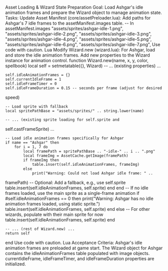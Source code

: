 Asset Loading & Wizard State Preparation
Goal: Load Ashgar's idle animation frames and prepare the Wizard object to 
manage animation state.
Tasks:
Update Asset Manifest (core/assetPreloader.lua):
Add paths for Ashgar's 7 idle frames to the assetManifest.images table.
-- In assetManifest.images
"assets/sprites/ashgar-idle-1.png",
"assets/sprites/ashgar-idle-2.png",
"assets/sprites/ashgar-idle-3.png",
"assets/sprites/ashgar-idle-4.png",
"assets/sprites/ashgar-idle-5.png",
"assets/sprites/ashgar-idle-6.png",
"assets/sprites/ashgar-idle-7.png",
Use code with caution.
Lua
Modify Wizard.new (wizard.lua):
For Ashgar, load and store the idle animation frames.
Add new properties to the Wizard instance for animation control.
function Wizard.new(name, x, y, color, spellbook)
    local self = setmetatable({}, Wizard)
    -- ... (existing properties) ...

    self.idleAnimationFrames = {}
    self.currentIdleFrame = 1
    self.idleFrameTimer = 0
    self.idleFrameDuration = 0.15 -- seconds per frame (adjust for desired 
speed)

    -- Load sprite with fallback
    local spritePathBase = "assets/sprites/" .. string.lower(name)
    
    -- ... (existing sprite loading for self.sprite and 
self.castFrameSprite) ...

    -- Load idle animation frames specifically for Ashgar
    if name == "Ashgar" then
        for i = 1, 7 do
            local framePath = spritePathBase .. "-idle-" .. i .. ".png"
            local frameImg = AssetCache.getImage(framePath)
            if frameImg then
                table.insert(self.idleAnimationFrames, frameImg)
            else
                print("Warning: Could not load Ashgar idle frame: " .. 
framePath)
                -- Optional: Add a fallback, e.g., use self.sprite
                table.insert(self.idleAnimationFrames, self.sprite) 
            end
        end
        -- If no idle frames loaded, use the main sprite as a single-frame 
animation
        if #self.idleAnimationFrames == 0 then
            print("Warning: Ashgar has no idle animation frames loaded, 
using static sprite.")
            table.insert(self.idleAnimationFrames, self.sprite)
        end
    else
        -- For other wizards, populate with their main sprite for now
        table.insert(self.idleAnimationFrames, self.sprite)
    end
    
    -- ... (rest of Wizard.new) ...
    return self
end
Use code with caution.
Lua
Acceptance Criteria:
Ashgar's idle animation frames are preloaded at game start.
The Wizard object for Ashgar contains the idleAnimationFrames table 
populated with image objects.
currentIdleFrame, idleFrameTimer, and idleFrameDuration properties are 
initialized.
